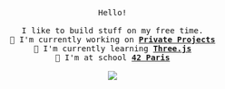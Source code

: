 <p align='center'><samp>
	Hello!<br />
	<br />
	I like to build stuff on my free time.<br />
	🔭 I'm currently working on <b><a href="">Private Projects</a></b><br />
	🌱 I'm currently learning <b><a href="https://threejs.org/">Three.js</a></b><br />
	🎒 I'm at school <b><a href="https://www.42.fr/">42 Paris</a></b><br />
	<br />
	<img src="https://badge42.vercel.app/api/v2/cl1wq8xub006909mg0qfjcupf/stats" />
</samp></p>

